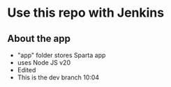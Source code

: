 # Use this repo with Jenkins

## About the app
- "app" folder stores Sparta app
- uses Node JS v20
- Edited
- This is the dev branch 10:04
